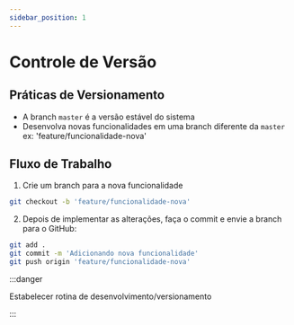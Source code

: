 ```yaml
---
sidebar_position: 1
---
```


# Controle de Versão

## Práticas de Versionamento

- A branch `master` é a versão estável do sistema
- Desenvolva novas funcionalidades em uma branch diferente da `master` ex: 'feature/funcionalidade-nova'

## Fluxo de Trabalho

1. Crie um branch para a nova funcionalidade

```bash
git checkout -b 'feature/funcionalidade-nova'
```

2. Depois de implementar as alterações, faça o commit e envie a branch para o GitHub:

```bash
git add .
git commit -m 'Adicionando nova funcionalidade'
git push origin 'feature/funcionalidade-nova'
```

:::danger

Estabelecer rotina de desenvolvimento/versionamento

:::
